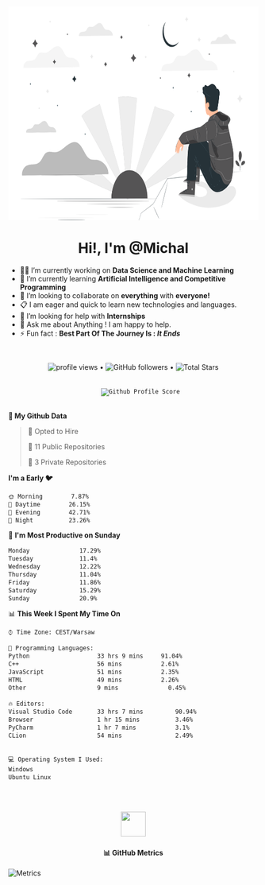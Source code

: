 
<img align="center" src="https://github.com/MichalZak17/MichalZak17/blob/main/1.png" height="430"/>

<h1 align="center">Hi!, I'm @Michal</h1>

- 👨‍💻 I’m currently working on **Data Science and Machine Learning**
- 🌱 I’m currently learning **Artificial Intelligence and Competitive Programming**
- 👥 I’m looking to collaborate on **everything** with **everyone!**
- 📋 I am eager and quick to learn new technologies and languages.
- 🤔 I’m looking for help with **Internships**
- 💬 Ask me about Anything ! I am happy to help.
- ⚡ Fun fact : **Best Part Of The Journey Is : *It Ends***

<br/>

<p align="center">
  <img src="https://gpvc.arturio.dev/MichalZak17" alt="profile views"> •  
  <img alt="GitHub followers" src="https://img.shields.io/github/followers/MichalZak17?label=Followers&style=social"> •   
  <img src="https://img.shields.io/github/stars/MichalZak17?label=Stars" alt="Total Stars">
</p>
<p align="center">
  <code>
    <img src="https://img.shields.io/badge/dynamic/json?label=Gitwar%20Profile%20Score&style=for-the-badge&color=ee6f57&logo=github&logoColor=white&query=score&url=http%3A%2F%2Fgitwar-jayant.herokuapp.com%2Fapi%2FMichalZak17" alt="Github Profile Score">
  </code>
</p>


**👦 My Github Data** 

 > 
> 💼 Opted to Hire
 > 
> 📜 11 Public Repositories 
 > 
> 🔑 3 Private Repositories  
 > 
**I'm a Early 🐦** 

```text
🌞 Morning        7.87% 
🌆 Daytime        26.15% 
🌃 Evening        42.71% 
🌙 Night          23.26%

```
📅 **I'm Most Productive on Sunday** 

```text
Monday              17.29% 
Tuesday             11.4% 
Wednesday           12.22% 
Thursday            11.04% 
Friday              11.86% 
Saturday            15.29% 
Sunday              20.9%

```


📊 **This Week I Spent My Time On** 

```text
⌚︎ Time Zone: CEST/Warsaw

💬 Programming Languages: 
Python                   33 hrs 9 mins     91.04% 
C++                      56 mins           2.61% 
JavaScript               51 mins           2.35% 
HTML                     49 mins           2.26% 
Other	                 9 mins              0.45%

🔥 Editors: 
Visual Studio Code       33 hrs 7 mins         90.94% 
Browser                  1 hr 15 mins          3.46% 
PyCharm                  1 hr 7 mins           3.1% 
CLion                    54 mins               2.49%


💻 Operating System I Used: 
Windows
Ubuntu Linux
```

<br>
<br>

<p align="center">
  <a href="https://github.com/JayantGoel001">
    <img height="50" width="50" src="https://cdn.jsdelivr.net/npm/simple-icons@3.0.1/icons/github.svg">  
  </a>
  <h4 align="center">📊 GitHub Metrics</h4>
</p>

![Metrics](https://metrics.lecoq.io/MichalZak17)
